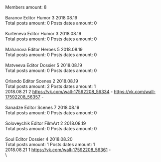 Members amount: 8\
\
Baranov	Editor Humor 3 2018.08.19\
Total posts amount: 0	Posts dates amount: 0\
\
Kurteneva	Editor Humor 3 2018.08.19\
Total posts amount: 0	Posts dates amount: 0\
\
Mahanova	Editor Heroes 5 2018.08.19\
Total posts amount: 0	Posts dates amount: 0\
\
Matveeva	Editor Dossier 5 2018.08.19\
Total posts amount: 0	Posts dates amount: 0\
\
Orlando	Editor Scenes 2 2018.08.19\
Total posts amount: 2	Posts dates amount: 1\
2018.08.21 2 https://vk.com/wall-17592208_56334 -	https://vk.com/wall-17592208_56357 -	\
\
Sanadze	Editor Scenes 7 2018.08.19\
Total posts amount: 0	Posts dates amount: 0\
\
Soloveychik	Editor FilmArt 2 2018.08.19\
Total posts amount: 0	Posts dates amount: 0\
\
Soul	Editor Dossier 4 2018.08.20\
Total posts amount: 1	Posts dates amount: 1\
2018.08.21 1 https://vk.com/wall-17592208_56361 -	\
\

